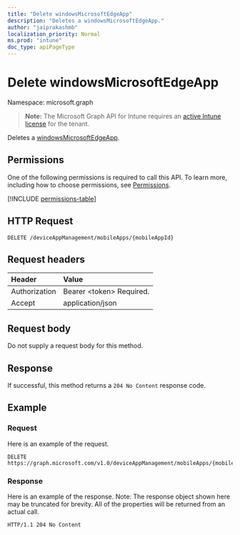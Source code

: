 ```yaml
---
title: "Delete windowsMicrosoftEdgeApp"
description: "Deletes a windowsMicrosoftEdgeApp."
author: "jaiprakashmb"
localization_priority: Normal
ms.prod: "intune"
doc_type: apiPageType
---
```


# Delete windowsMicrosoftEdgeApp

Namespace: microsoft.graph

> **Note:** The Microsoft Graph API for Intune requires an [active Intune license](https://go.microsoft.com/fwlink/?linkid=839381) for the tenant.

Deletes a [windowsMicrosoftEdgeApp](../resources/intune-apps-windowsmicrosoftedgeapp.md).

## Permissions
One of the following permissions is required to call this API. To learn more, including how to choose permissions, see [Permissions](/graph/permissions-reference).

<!-- { "blockType": "permissions", "name": "intune_apps_windowsmicrosoftedgeapp_delete" } -->
[!INCLUDE [permissions-table](../includes/permissions/intune-apps-windowsmicrosoftedgeapp-delete-permissions.md)]

## HTTP Request
<!-- {
  "blockType": "ignored"
}
-->
``` http
DELETE /deviceAppManagement/mobileApps/{mobileAppId}
```

## Request headers
|Header|Value|
|:---|:---|
|Authorization|Bearer &lt;token&gt; Required.|
|Accept|application/json|

## Request body
Do not supply a request body for this method.

## Response
If successful, this method returns a `204 No Content` response code.

## Example

### Request
Here is an example of the request.
``` http
DELETE https://graph.microsoft.com/v1.0/deviceAppManagement/mobileApps/{mobileAppId}
```

### Response
Here is an example of the response. Note: The response object shown here may be truncated for brevity. All of the properties will be returned from an actual call.
``` http
HTTP/1.1 204 No Content
```
